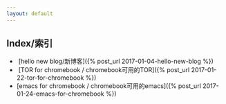 ```yaml
---
layout: default
---
```


## [](#header-2)Index/索引
*  [hello new blog/新博客]({% post_url 2017-01-04-hello-new-blog %})
*  [TOR for chromebook / chromebook可用的TOR]({% post_url 2017-01-22-tor-for-chromebook %})
*  [emacs for chromebook / chromebook可用的emacs]({% post_url 2017-01-24-emacs-for-chromebook %})
